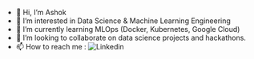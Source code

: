 - 👋 Hi, I’m Ashok
- 👀 I’m interested in Data Science & Machine Learning Engineering
- 🌱 I’m currently learning MLOps (Docker, Kubernetes, Google Cloud)
- 💞️ I’m looking to collaborate on data science projects and hackathons.
- 📫 How to reach me : ![Linkedin](https://www.linkedin.com/in/ashok49473/)

<!---
ashok49473/ashok49473 is a ✨ special ✨ repository because its `README.md` (this file) appears on your GitHub profile.
You can click the Preview link to take a look at your changes.
--->
